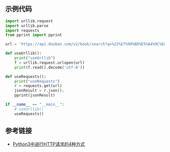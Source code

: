 ## 示例代码
```python
import urllib.request
import urllib.parse
import requests
from pprint import pprint

url = 'https://api.douban.com/v2/book/search?q=%22%E7%99%BD%E5%A4%9C%E8%A1%8C%22&count=1&apikey=0df993c66c0c636e29ecbb5344252a4a'

def useUrllib():
    print("useUrllib")
    f = urllib.request.urlopen(url)
    print(f.read().decode('utf-8'))

def useRequests():
    print("useRequests")
    r = requests.get(url)
    jsonResult = r.json();
    pprint(jsonResult)

if __name__ == "__main__":
    # useUrllib()
    useRequests()
```


## 参考链接
+ [Python3中进行HTTP请求的4种方式](https://segmentfault.com/a/1190000010901374)